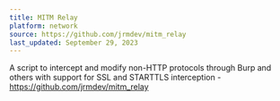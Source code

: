 ```yaml
---
title: MITM Relay
platform: network
source: https://github.com/jrmdev/mitm_relay
last_updated: September 29, 2023
---
```


A script to intercept and modify non-HTTP protocols through Burp and others with support for SSL and STARTTLS interception - <https://github.com/jrmdev/mitm_relay>
